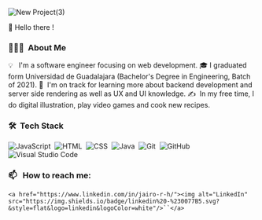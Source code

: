 ![New Project(3)](https://user-images.githubusercontent.com/8826211/158102522-36e236b2-0e20-408c-93a4-06295c0877c9.png)

👀 Hello there !


### 👨🏻‍💻 &nbsp;About Me

💡 &nbsp; I'm a software engineer focusing on web development. 
🎓&nbsp;I graduated form Universidad de Guadalajara (Bachelor's Degree in Engineering, Batch of 2021).
🌱 &nbsp;I'm on track for learning more about backend development and server side rendering as well as UX and UI knowledge.
✍️ &nbsp;In my free time, I do digital illustration, play video games and cook new recipes.

### 🛠 &nbsp;Tech Stack

![JavaScript](https://img.shields.io/badge/-JavaScript-05122A?style=flat&logo=javascript)&nbsp;
![HTML](https://img.shields.io/badge/-HTML-05122A?style=flat&logo=HTML5)&nbsp;
![CSS](https://img.shields.io/badge/-CSS-05122A?style=flat&logo=CSS3&logoColor=1572B6)&nbsp;
![Java](https://img.shields.io/badge/-Java-05122A?style=flat&logo=Java&logoColor=FFA518)&nbsp;
![Git](https://img.shields.io/badge/-Git-05122A?style=flat&logo=git)&nbsp;
![GitHub](https://img.shields.io/badge/-GitHub-05122A?style=flat&logo=github)&nbsp;
![Visual Studio Code](https://img.shields.io/badge/-Visual%20Studio%20Code-05122A?style=flat&logo=visual-studio-code&logoColor=007ACC)&nbsp;

### 📫 &nbsp; How to reach me:

`<a href="https://www.linkedin.com/in/jairo-r-h/"><img alt="LinkedIn" src="https://img.shields.io/badge/linkedin%20-%230077B5.svg?&style=flat&logo=linkedin&logoColor=white"/>``</a>`
